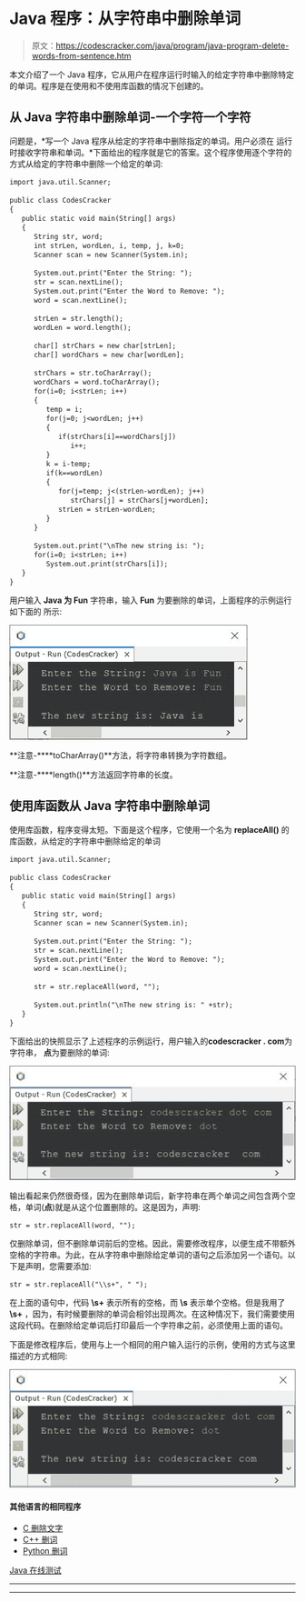 # Java 程序：从字符串中删除单词

> 原文：<https://codescracker.com/java/program/java-program-delete-words-from-sentence.htm>

本文介绍了一个 Java 程序，它从用户在程序运行时输入的给定字符串中删除特定的单词。程序是在使用和不使用库函数的情况下创建的。

## 从 Java 字符串中删除单词-一个字符一个字符

问题是，*写一个 Java 程序从给定的字符串中删除指定的单词。用户必须在 运行时接收字符串和单词。*下面给出的程序就是它的答案。这个程序使用逐个字符的方式从给定的字符串中删除一个给定的单词:

```
import java.util.Scanner;

public class CodesCracker
{
   public static void main(String[] args)
   {
      String str, word;
      int strLen, wordLen, i, temp, j, k=0;
      Scanner scan = new Scanner(System.in);

      System.out.print("Enter the String: ");
      str = scan.nextLine();
      System.out.print("Enter the Word to Remove: ");
      word = scan.nextLine();

      strLen = str.length();
      wordLen = word.length();

      char[] strChars = new char[strLen];
      char[] wordChars = new char[wordLen];

      strChars = str.toCharArray();
      wordChars = word.toCharArray();
      for(i=0; i<strLen; i++)
      {
         temp = i;
         for(j=0; j<wordLen; j++)
         {
            if(strChars[i]==wordChars[j])
               i++;
         }
         k = i-temp;
         if(k==wordLen)
         {
            for(j=temp; j<(strLen-wordLen); j++)
               strChars[j] = strChars[j+wordLen];
            strLen = strLen-wordLen;
         }
      }

      System.out.print("\nThe new string is: ");
      for(i=0; i<strLen; i++)
         System.out.print(strChars[i]);
   }
}
```

用户输入 **Java 为 Fun** 字符串，输入 **Fun** 为要删除的单词，上面程序的示例运行如下面的 所示:

![remove given word from string java](img/a8b7682e0942902ac4dde1bd9b109df1.png)

**注意-****toCharArray()**方法，将字符串转换为字符数组。

**注意-****length()**方法返回字符串的长度。

## 使用库函数从 Java 字符串中删除单词

使用库函数，程序变得太短。下面是这个程序，它使用一个名为 **replaceAll()** 的库函数，从给定的字符串中删除给定的单词

```
import java.util.Scanner;

public class CodesCracker
{
   public static void main(String[] args)
   {
      String str, word;
      Scanner scan = new Scanner(System.in);

      System.out.print("Enter the String: ");
      str = scan.nextLine();
      System.out.print("Enter the Word to Remove: ");
      word = scan.nextLine();

      str = str.replaceAll(word, "");

      System.out.println("\nThe new string is: " +str);
   }
}
```

下面给出的快照显示了上述程序的示例运行，用户输入的**codescracker . com**为字符串， **点**为要删除的单词:

![java program remove word from string](img/6105baa62e05bc09b562165b865f58b3.png)

输出看起来仍然很奇怪，因为在删除单词后，新字符串在两个单词之间包含两个空格，单词(**点**)就是从这个位置删除的。这是因为，声明:

```
str = str.replaceAll(word, "");
```

仅删除单词，但不删除单词前后的空格。因此，需要修改程序，以便生成不带额外空格的字符串。为此，在从字符串中删除给定单词的语句之后添加另一个语句。以下是声明，您需要添加:

```
str = str.replaceAll("\\s+", " ");
```

在上面的语句中，代码 **\\s+** 表示所有的空格，而 **\\s** 表示单个空格。但是我用了 **\\s+** ，因为，有时候要删除的单词会相邻出现两次。在这种情况下，我们需要使用这段代码。在删除给定单词后打印最后一个字符串之前，必须使用上面的语句。

下面是修改程序后，使用与上一个相同的用户输入运行的示例，使用的方式与这里描述的方式相同:

![java remove word from string example](img/9a00289c0d5b96fd686191e81bac9d49.png)

#### 其他语言的相同程序

*   [C 删除文字](/c/program/c-program-delete-words-from-sentence.htm)
*   [C++ 删词](/cpp/program/cpp-program-delete-words-from-sentence.htm)
*   [Python 删词](/python/program/python-program-remove-word-from-sentence.htm)

[Java 在线测试](/exam/showtest.php?subid=1)

* * *

* * *